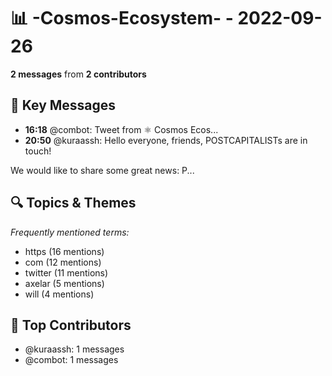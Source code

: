 # 📊 -Cosmos-Ecosystem- - 2022-09-26
**2 messages** from **2 contributors**

## 💬 Key Messages
- **16:18** @combot: [‌‌‌‌‎⁠](https://twitter.com/CosmosEcosystem/status/1574433288499798016)Tweet from ⚛️ Cosmos Ecos...
- **20:50** @kuraassh: Hello everyone, friends, POSTCAPITALISTs are in touch!

We would like to share some great news: P...

## 🔍 Topics & Themes
*Frequently mentioned terms:*
- https (16 mentions)
- com (12 mentions)
- twitter (11 mentions)
- axelar (5 mentions)
- will (4 mentions)

## 👥 Top Contributors
- @kuraassh: 1 messages
- @combot: 1 messages